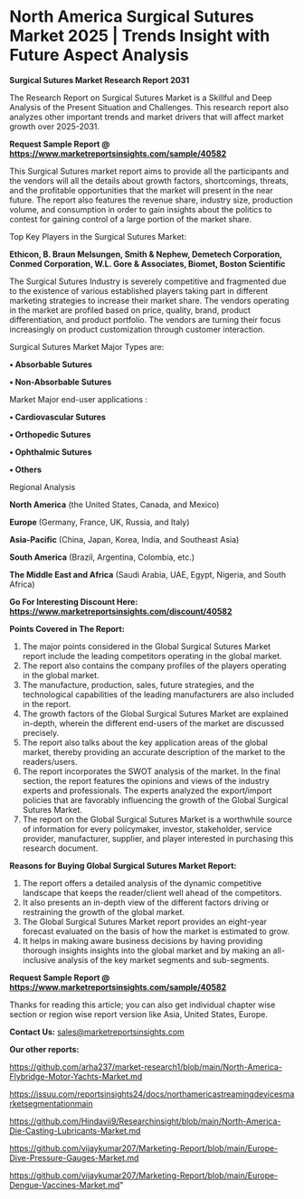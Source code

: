 # North America Surgical Sutures Market 2025 | Trends Insight with Future Aspect Analysis

<strong>Surgical Sutures Market Research Report 2031</strong>

The Research Report on Surgical Sutures Market is a Skillful and Deep Analysis of the Present Situation and Challenges. This research report also analyzes other important trends and market drivers that will affect market growth over 2025-2031.

<strong>Request Sample Report @ <a href=https://www.marketreportsinsights.com/sample/40582>https://www.marketreportsinsights.com/sample/40582</a></strong>

This Surgical Sutures market report aims to provide all the participants and the vendors will all the details about growth factors, shortcomings, threats, and the profitable opportunities that the market will present in the near future. The report also features the revenue share, industry size, production volume, and consumption in order to gain insights about the politics to contest for gaining control of a large portion of the market share.

Top Key Players in the Surgical Sutures Market:

<strong>Ethicon, B. Braun Melsungen, Smith & Nephew, Demetech Corporation, Conmed Corporation, W.L. Gore & Associates, Biomet, Boston Scientific</strong>

The Surgical Sutures Industry is severely competitive and fragmented due to the existence of various established players taking part in different marketing strategies to increase their market share. The vendors operating in the market are profiled based on price, quality, brand, product differentiation, and product portfolio. The vendors are turning their focus increasingly on product customization through customer interaction.

Surgical Sutures Market Major Types are:

<strong>•  Absorbable Sutures

•  Non-Absorbable Sutures</strong>

Market Major end-user applications :

<strong>•  Cardiovascular Sutures

•  Orthopedic Sutures

•  Ophthalmic Sutures

•  Others</strong>

Regional Analysis

</u><strong><b>North America</b></strong> (the United States, Canada, and Mexico)

<strong><b>Europe </b></strong>(Germany, France, UK, Russia, and Italy)

<strong><b>Asia-Pacific</b></strong> (China, Japan, Korea, India, and Southeast Asia)

<strong><b>South America</b></strong> (Brazil, Argentina, Colombia, etc.)

<strong><b>The Middle East and Africa</b></strong> (Saudi Arabia, UAE, Egypt, Nigeria, and South Africa)

<strong>Go For Interesting Discount Here: <a href=https://www.marketreportsinsights.com/discount/40582>https://www.marketreportsinsights.com/discount/40582</a></strong>

<strong>Points Covered in The Report:</strong>
<ol>
  <li>The major points considered in the Global Surgical Sutures Market report include the leading competitors operating in the global market.</li>
  <li>The report also contains the company profiles of the players operating in the global market.</li>
  <li>The manufacture, production, sales, future strategies, and the technological capabilities of the leading manufacturers are also included in the report.</li>
  <li>The growth factors of the Global Surgical Sutures Market are explained in-depth, wherein the different end-users of the market are discussed precisely.</li>
  <li>The report also talks about the key application areas of the global market, thereby providing an accurate description of the market to the readers/users.</li>
  <li>The report incorporates the SWOT analysis of the market. In the final section, the report features the opinions and views of the industry experts and professionals. The experts analyzed the export/import policies that are favorably influencing the growth of the Global Surgical Sutures Market.</li>
  <li>The report on the Global Surgical Sutures Market is a worthwhile source of information for every policymaker, investor, stakeholder, service provider, manufacturer, supplier, and player interested in purchasing this research document.</li>
</ol>
<strong>Reasons for Buying Global Surgical Sutures Market Report:</strong>

<ol>
  <li>The report offers a detailed analysis of the dynamic competitive landscape that keeps the reader/client well ahead of the competitors.</li>
  <li>It also presents an in-depth view of the different factors driving or restraining the growth of the global market.</li>
  <li>The Global Surgical Sutures Market report provides an eight-year forecast evaluated on the basis of how the market is estimated to grow.</li>
  <li>It helps in making aware business decisions by having providing thorough insights insights into the global market and by making an all-inclusive analysis of the key market segments and sub-segments.</li>
</ol>
<strong>Request Sample Report @ <a href=https://www.marketreportsinsights.com/sample/40582>https://www.marketreportsinsights.com/sample/40582</a></strong>


Thanks for reading this article; you can also get individual chapter wise section or region wise report version like Asia, United States, Europe.

<strong>Contact Us:</strong>
sales@marketreportsinsights.com

<strong>Our other reports:</strong>

<a href=https://github.com/arha237/market-research1/blob/main/North-America-Flybridge-Motor-Yachts-Market.md>https://github.com/arha237/market-research1/blob/main/North-America-Flybridge-Motor-Yachts-Market.md</a>

<a href=https://issuu.com/reportsinsights24/docs/northamericastreamingdevicesmarketsegmentationmain>https://issuu.com/reportsinsights24/docs/northamericastreamingdevicesmarketsegmentationmain</a>

<a href=https://github.com/Hindavii9/Researchinsight/blob/main/North-America-Die-Casting-Lubricants-Market.md>https://github.com/Hindavii9/Researchinsight/blob/main/North-America-Die-Casting-Lubricants-Market.md</a>

<a href=https://github.com/vijaykumar207/Marketing-Report/blob/main/Europe-Dive-Pressure-Gauges-Market.md>https://github.com/vijaykumar207/Marketing-Report/blob/main/Europe-Dive-Pressure-Gauges-Market.md</a>

<a href=https://github.com/vijaykumar207/Marketing-Report/blob/main/Europe-Dengue-Vaccines-Market.md>https://github.com/vijaykumar207/Marketing-Report/blob/main/Europe-Dengue-Vaccines-Market.md</a>"
